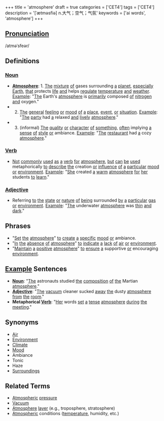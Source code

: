 +++
title = 'atmosphere'
draft = true
categories = ['CET4']
tags = ['CET4']
description = '[ˈætməsfiə] n.大气；空气；气氛'
keywords = ['ai words', 'atmosphere']
+++

## [Pronunciation](/post/pronunciation/)
/atməˈsfeər/

## Definitions
### [Noun](/post/noun/)
- **[Atmosphere](/post/atmosphere/)**: 1. [The](/post/the/) [mixture](/post/mixture/) [of](/post/of/) gases surrounding [a](/post/a/) [planet](/post/planet/), [especially](/post/especially/) [Earth](/post/earth/), [that](/post/that/) protects [life](/post/life/) [and](/post/and/) helps [regulate](/post/regulate/) [temperature](/post/temperature/) [and](/post/and/) [weather](/post/weather/). [Example](/post/example/): "[The](/post/the/) Earth's [atmosphere](/post/atmosphere/) is [primarily](/post/primarily/) composed [of](/post/of/) [nitrogen](/post/nitrogen/) [and](/post/and/) oxygen."
- 2. [The](/post/the/) [general](/post/general/) [feeling](/post/feeling/) [or](/post/or/) [mood](/post/mood/) [of](/post/of/) [a](/post/a/) [place](/post/place/), [event](/post/event/), [or](/post/or/) [situation](/post/situation/). [Example](/post/example/): "[The](/post/the/) [party](/post/party/) had [a](/post/a/) relaxed [and](/post/and/) [lively](/post/lively/) [atmosphere](/post/atmosphere/)."
- 3. (informal) [The](/post/the/) [quality](/post/quality/) [or](/post/or/) [character](/post/character/) [of](/post/of/) [something](/post/something/), [often](/post/often/) implying [a](/post/a/) [sense](/post/sense/) [of](/post/of/) [style](/post/style/) [or](/post/or/) ambiance. [Example](/post/example/): "[The](/post/the/) [restaurant](/post/restaurant/) had [a](/post/a/) cozy [atmosphere](/post/atmosphere/)."

### [Verb](/post/verb/)
- [Not](/post/not/) [commonly](/post/commonly/) [used](/post/used/) [as](/post/as/) [a](/post/a/) [verb](/post/verb/) [for](/post/for/) [atmosphere](/post/atmosphere/), [but](/post/but/) [can](/post/can/) [be](/post/be/) [used](/post/used/) metaphorically [to](/post/to/) [describe](/post/describe/) [the](/post/the/) creation [or](/post/or/) [influence](/post/influence/) [of](/post/of/) [a](/post/a/) [particular](/post/particular/) [mood](/post/mood/) [or](/post/or/) [environment](/post/environment/). [Example](/post/example/): "[She](/post/she/) created [a](/post/a/) [warm](/post/warm/) [atmosphere](/post/atmosphere/) [for](/post/for/) [her](/post/her/) students [to](/post/to/) [learn](/post/learn/)."

### [Adjective](/post/adjective/)
- Referring [to](/post/to/) [the](/post/the/) [state](/post/state/) [or](/post/or/) [nature](/post/nature/) [of](/post/of/) [being](/post/being/) surrounded [by](/post/by/) [a](/post/a/) [particular](/post/particular/) [gas](/post/gas/) [or](/post/or/) [environment](/post/environment/). [Example](/post/example/): "[The](/post/the/) underwater [atmosphere](/post/atmosphere/) was [thin](/post/thin/) [and](/post/and/) [dark](/post/dark/)."

## Phrases
- "[Set](/post/set/) [the](/post/the/) [atmosphere](/post/atmosphere/)" [to](/post/to/) [create](/post/create/) [a](/post/a/) [specific](/post/specific/) [mood](/post/mood/) [or](/post/or/) ambiance.
- "[In](/post/in/) [the](/post/the/) [absence](/post/absence/) [of](/post/of/) [atmosphere](/post/atmosphere/)" [to](/post/to/) [indicate](/post/indicate/) [a](/post/a/) [lack](/post/lack/) [of](/post/of/) [air](/post/air/) [or](/post/or/) [environment](/post/environment/).
- "[Maintain](/post/maintain/) [a](/post/a/) [positive](/post/positive/) [atmosphere](/post/atmosphere/)" [to](/post/to/) [ensure](/post/ensure/) [a](/post/a/) supportive [or](/post/or/) encouraging [environment](/post/environment/).

## [Example](/post/example/) Sentences
- **[Noun](/post/noun/)**: "[The](/post/the/) astronauts studied [the](/post/the/) [composition](/post/composition/) [of](/post/of/) [the](/post/the/) Martian [atmosphere](/post/atmosphere/)."
- **[Adjective](/post/adjective/)**: "[The](/post/the/) [vacuum](/post/vacuum/) cleaner sucked [away](/post/away/) [the](/post/the/) dusty [atmosphere](/post/atmosphere/) [from](/post/from/) [the](/post/the/) [room](/post/room/)."
- **Metaphorical [Verb](/post/verb/)**: "[Her](/post/her/) words [set](/post/set/) [a](/post/a/) [tense](/post/tense/) [atmosphere](/post/atmosphere/) [during](/post/during/) [the](/post/the/) [meeting](/post/meeting/)."

## Synonyms
- [Air](/post/air/)
- [Environment](/post/environment/)
- [Climate](/post/climate/)
- [Mood](/post/mood/)
- Ambiance
- Tonic
- Haze
- [Surroundings](/post/surroundings/)

## Related Terms
- [Atmospheric](/post/atmospheric/) [pressure](/post/pressure/)
- [Vacuum](/post/vacuum/)
- [Atmosphere](/post/atmosphere/) [layer](/post/layer/) (e.g., troposphere, stratosphere)
- [Atmospheric](/post/atmospheric/) conditions ([temperature](/post/temperature/), humidity, etc.)
